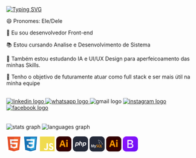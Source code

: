 <p align="left">
  <a href="https://git.io/typing-svg">
    <img src="https://readme-typing-svg.demolab.com?font=Fira+Code&weight=600&size=25&pause=1000&color=ffffff&random=false&width=435&height=40&lines=Ol%C3%A1%2C+eu+sou+André+Marçal!+%E2%98%95%F0%9F%92%BB%F0%9F%8C%9" alt="Typing SVG">
  </a>
</p>


<div align="left">
😄 Pronomes: Ele/Dele <br>
  
🔭 Eu sou desenvolvedor Front-end

📚 Estou cursando Analise e Desenvolvimento de Sistema

🌱 Também estou estudando IA e UI/UX Design para aperfeicoamento das minhas Skills.

💬 Tenho o objetivo de futuramente atuar como full stack e ser mais útil na minha equipe
<br>
<br>
</div>

<div align="left">
  <a href="https://www.linkedin.com/in/andre-mar%C3%A7al-b506b7329/" target="_blank">
    <img src="https://raw.githubusercontent.com/maurodesouza/profile-readme-generator/master/src/assets/icons/social/linkedin/default.svg" width="52" height="40" alt="linkedin logo"  />
  </a>
  <a href="https://w.app/Ms8i7z" target="_blank">
    <img src="https://raw.githubusercontent.com/maurodesouza/profile-readme-generator/master/src/assets/icons/social/whatsapp/default.svg" width="52" height="40" alt="whatsapp logo"  />
  </a>
  <img src="https://raw.githubusercontent.com/maurodesouza/profile-readme-generator/master/src/assets/icons/social/gmail/default.svg" width="52" height="40" alt="gmail logo"  />
  <a href="https://www.instagram.com/andre.marcal/" target="_blank">
    <img src="https://raw.githubusercontent.com/maurodesouza/profile-readme-generator/master/src/assets/icons/social/instagram/default.svg" width="52" height="40" alt="instagram logo"  />
  </a>
  <a href="https://www.facebook.com/andre.oliveira.marcal/" target="_blank">
    <img src="https://raw.githubusercontent.com/maurodesouza/profile-readme-generator/master/src/assets/icons/social/facebook/default.svg" width="52" height="40" alt="facebook logo"  />
  </a>
</div>

<br>
<br>
<div align="left">
  <img src="https://github-readme-stats.vercel.app/api?username=Marcal-Andre&hide_title=false&hide_rank=false&show_icons=true&include_all_commits=true&count_private=true&disable_animations=false&theme=dracula&locale=pt-br&hide_border=false&order=1" height="150" alt="stats graph"  />
  <img src="https://github-readme-stats.vercel.app/api/top-langs?username=Marcal-Andre&locale=en&hide_title=false&layout=compact&card_width=320&langs_count=5&theme=dracula&hide_border=false&order=2" height="150" alt="languages graph"  />
</div>
<br>

  <div style="display: inline_block" align="left">
    
  <img align="center" alt="HTML" height="40" width="40" src="https://raw.githubusercontent.com/devicons/devicon/master/icons/html5/html5-original.svg">
  <img align="center" alt="CSS" height="40" width="40" src="https://raw.githubusercontent.com/devicons/devicon/master/icons/css3/css3-original.svg">
  <img align="center" alt="Js" height="40" width="40" src="https://raw.githubusercontent.com/devicons/devicon/master/icons/javascript/javascript-plain.svg">
  <img align="center" alt="Git" height="40" width="40" src="https://github.com/LelouchFR/skill-icons/raw/main/assets/illustrator.svg">
   <img align="center" alt="PHP" height="40" width="40" src="https://raw.githubusercontent.com/tandpfun/skill-icons/65dea6c4eaca7da319e552c09f4cf5a9a8dab2c8/icons/PHP-Dark.svg">
 <img align="center" alt="MySQL" height="40" width="40" src="https://raw.githubusercontent.com/tandpfun/skill-icons/65dea6c4eaca7da319e552c09f4cf5a9a8dab2c8/icons/MySQL-Dark.svg">
    <img align="center" alt="AI" height="40" width="40" src="https://github.com/LelouchFR/skill-icons/raw/main/assets/illustrator.svg">
    <img align="center" alt="Bootstrap" height="40" width="40" src="https://github.com/LelouchFR/skill-icons/raw/main/assets/bootstrap.svg">

</div>
